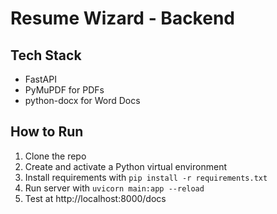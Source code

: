 # Resume Wizard - Backend

## Tech Stack
- FastAPI
- PyMuPDF for PDFs
- python-docx for Word Docs

## How to Run
1. Clone the repo
2. Create and activate a Python virtual environment
3. Install requirements with `pip install -r requirements.txt`
4. Run server with `uvicorn main:app --reload`
5. Test at http://localhost:8000/docs